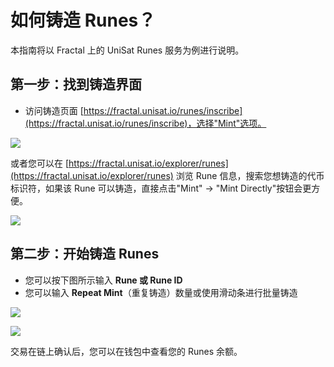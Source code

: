 # 如何铸造 Runes？

本指南将以 Fractal 上的 UniSat Runes 服务为例进行说明。

## 第一步：找到铸造界面

* 访问铸造页面 [https://fractal.unisat.io/runes/inscribe](https://fractal.unisat.io/runes/inscribe)，选择"Mint"选项。

![](/fractalbitcoin/fractal-79.avif)

或者您可以在 [https://fractal.unisat.io/explorer/runes](https://fractal.unisat.io/explorer/runes) 浏览 Rune 信息，搜索您想铸造的代币标识符，如果该 Rune 可以铸造，直接点击"Mint" -> "Mint Directly"按钮会更方便。

![](/fractalbitcoin/fractal-80.avif)

## 第二步：开始铸造 Runes

* 您可以按下图所示输入 **Rune 或 Rune ID**
* 您可以输入 **Repeat Mint**（重复铸造）数量或使用滑动条进行批量铸造

![](/fractalbitcoin/fractal-81.avif)

![](/fractalbitcoin/fractal-82.avif)

交易在链上确认后，您可以在钱包中查看您的 Runes 余额。 